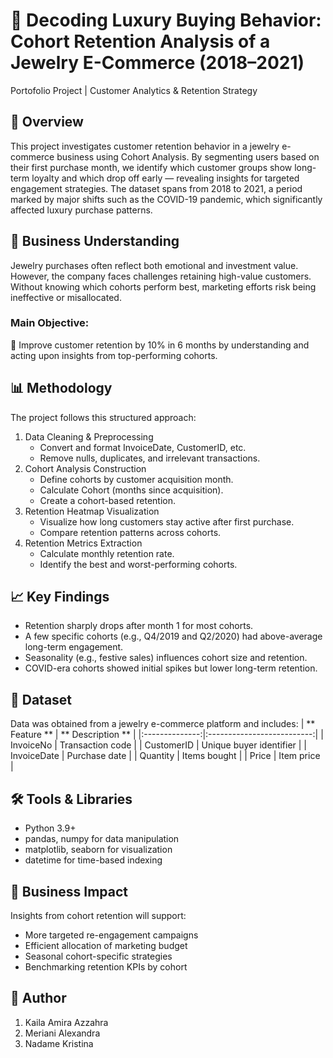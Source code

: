 # 💎 Decoding Luxury Buying Behavior: Cohort Retention Analysis of a Jewelry E-Commerce (2018–2021)
Portofolio Project | Customer Analytics & Retention Strategy

## 📌 Overview
This project investigates customer retention behavior in a jewelry e-commerce business using Cohort Analysis. By segmenting users based on their first purchase month, we identify which customer groups show long-term loyalty and which drop off early — revealing insights for targeted engagement strategies.
The dataset spans from 2018 to 2021, a period marked by major shifts such as the COVID-19 pandemic, which significantly affected luxury purchase patterns.

## 🧠 Business Understanding
Jewelry purchases often reflect both emotional and investment value. However, the company faces challenges retaining high-value customers. Without knowing which cohorts perform best, marketing efforts risk being ineffective or misallocated.

### Main Objective: 
🎯 Improve customer retention by 10% in 6 months by understanding and acting upon insights from top-performing cohorts.

## 📊 Methodology
The project follows this structured approach:
1. Data Cleaning & Preprocessing
    * Convert and format InvoiceDate, CustomerID, etc.
    * Remove nulls, duplicates, and irrelevant transactions.
2. Cohort Analysis Construction
    * Define cohorts by customer acquisition month.
    * Calculate Cohort (months since acquisition).
    * Create a cohort-based retention.
3. Retention Heatmap Visualization
    * Visualize how long customers stay active after first purchase.
    * Compare retention patterns across cohorts.
4. Retention Metrics Extraction
    * Calculate monthly retention rate.
    * Identify the best and worst-performing cohorts.

## 📈 Key Findings
* Retention sharply drops after month 1 for most cohorts.
* A few specific cohorts (e.g., Q4/2019 and Q2/2020) had above-average long-term engagement.
* Seasonality (e.g., festive sales) influences cohort size and retention.
* COVID-era cohorts showed initial spikes but lower long-term retention.

## 📂 Dataset
Data was obtained from a jewelry e-commerce platform and includes:
| **  Feature ** |     **  Description **     |
|:--------------:|:--------------------------:|
|   InvoiceNo    |   Transaction code         |
|   CustomerID   |   Unique buyer identifier  |
|   InvoiceDate  |   Purchase date            |
|   Quantity     |   Items bought             |
|   Price        |   Item price               |

## 🛠️ Tools & Libraries
* Python 3.9+
* pandas, numpy for data manipulation
* matplotlib, seaborn for visualization
* datetime for time-based indexing


## 📌 Business Impact
Insights from cohort retention will support:
* More targeted re-engagement campaigns
* Efficient allocation of marketing budget
* Seasonal cohort-specific strategies
* Benchmarking retention KPIs by cohort

## 👤 Author
1. Kaila Amira Azzahra
2. Meriani Alexandra
3. Nadame Kristina
